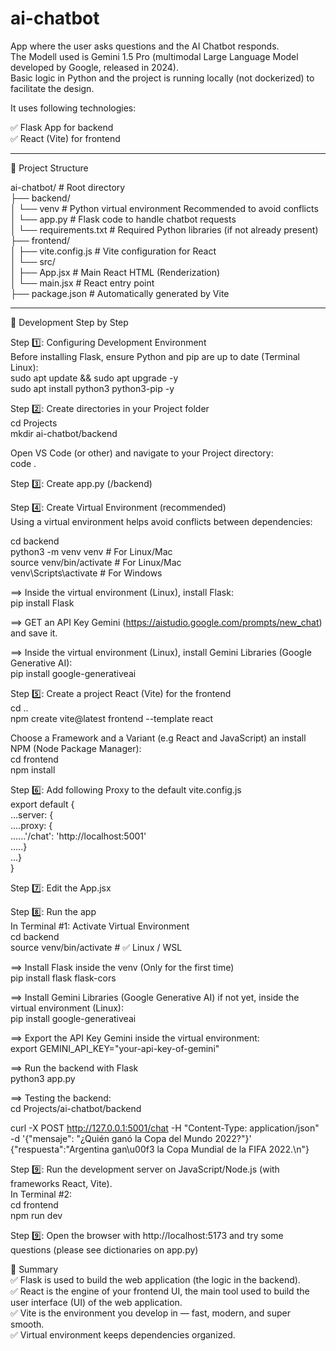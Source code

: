 # ai-chatbot
App where the user asks questions and the AI Chatbot responds.   
The Modell used is Gemini 1.5 Pro (multimodal Large Language Model developed by Google, released in 2024).    
Basic logic in Python and the project is running locally (not dockerized) to facilitate the design.       

It uses following technologies:      

✅ Flask App for backend    
✅ React (Vite) for frontend    

__________________________________________________________________________________________________

📂 Project Structure      

ai-chatbot/            # Root directory     
├── backend/    
│   └── venv               # Python virtual environment Recommended to avoid conflicts    
│   └── app.py             # Flask code to handle chatbot requests  
│   └── requirements.txt   # Required Python libraries (if not already present)     
├── frontend/  
│   ├── vite.config.js     # Vite configuration for React  
│   └── src/  
│       ├── App.jsx        # Main React HTML (Renderization)    
│       └── main.jsx       # React entry point    
├── package.json           # Automatically generated by Vite
 
___________________________________________________________________________________________________

🚀 Development Step by Step    

Step 1️⃣: Configuring Development Environment  
Before installing Flask, ensure Python and pip are up to date (Terminal Linux):     
sudo apt update && sudo apt upgrade -y    
sudo apt install python3 python3-pip -y    

Step 2️⃣: Create directories in your Project folder  
cd Projects  
mkdir ai-chatbot/backend  

Open VS Code (or other) and navigate to your Project directory:  
code .  

Step 3️⃣: Create app.py  (/backend)   

Step 4️⃣: Create Virtual Environment (recommended)   
Using a virtual environment helps avoid conflicts between dependencies:    

cd backend  
python3 -m venv venv       # For Linux/Mac    
source venv/bin/activate   # For Linux/Mac     
venv\Scripts\activate      # For Windows   

==> Inside the virtual environment (Linux), install Flask:   
pip install Flask  

==> GET an API Key Gemini (https://aistudio.google.com/prompts/new_chat) and save it.  

==> Inside the virtual environment (Linux), install Gemini Libraries (Google Generative AI):   
pip install google-generativeai 

Step 5️⃣:  Create a project React (Vite) for the frontend  
cd ..  
npm create vite@latest frontend --template react  

Choose a Framework and a Variant (e.g React and JavaScript) an install NPM (Node Package Manager):  
cd frontend  
npm install  

Step 6️⃣:  Add following Proxy to the default vite.config.js   
export default {  
...server: {  
....proxy: {  
......'/chat': 'http://localhost:5001'  
.....}  
...}  
}  

Step 7️⃣:  Edit the App.jsx  

Step 8️⃣:  Run the app  
In Terminal #1: Activate Virtual Environment  
cd backend  
source venv/bin/activate   # ✅ Linux / WSL  

==> Install Flask inside the venv (Only for the first time)    
pip install flask flask-cors  

==> Install Gemini Libraries (Google Generative AI) if not yet, inside the virtual environment (Linux):     
pip install google-generativeai   

==> Export the API Key Gemini inside the virtual environment:  
export GEMINI_API_KEY="your-api-key-of-gemini"    

==> Run the backend with Flask    
python3 app.py    

==> Testing the backend:  
cd Projects/ai-chatbot/backend  

curl -X POST http://127.0.0.1:5001/chat -H "Content-Type: application/json" -d '{"mensaje": "¿Quién ganó la Copa del Mundo 2022?"}'  
{"respuesta":"Argentina gan\u00f3 la Copa Mundial de la FIFA 2022.\n"}  

Step 9️⃣:  Run the development server on JavaScript/Node.js (with frameworks React, Vite).    
In Terminal #2:   
cd frontend  
npm run dev  

Step 9️⃣:  Open the browser with http://localhost:5173 and try some questions (please see dictionaries on app.py)  

🔹 Summary    
✅ Flask is used to build the web application (the logic in the backend).    
✅ React is the engine of your frontend UI, the main tool used to build the user interface (UI) of the web application.  
✅ Vite is the environment you develop in — fast, modern, and super smooth.  
✅ Virtual environment keeps dependencies organized. 

